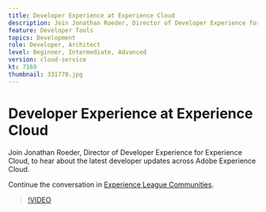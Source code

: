 ```yaml
---
title: Developer Experience at Experience Cloud
description: Join Jonathan Roeder, Director of Developer Experience for Experience Cloud, to hear about the latest developer updates across Adobe Experience Cloud.
feature: Developer Tools
topics: Development
role: Developer, Architect
level: Beginner, Intermediate, Advanced
version: cloud-service
kt: 7169
thumbnail: 331770.jpg
---
```


# Developer Experience at Experience Cloud

Join Jonathan Roeder, Director of Developer Experience for Experience Cloud, to hear about the latest developer updates across Adobe Experience Cloud.

Continue the conversation in <a href="http://adobe.ly/36Yd3v6">Experience League Communities</a>.

>[!VIDEO](https://video.tv.adobe.com/v/331770/?quality=12&learn=on&hidetitle=true)